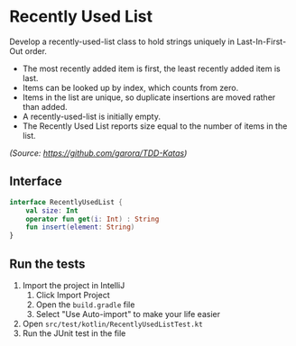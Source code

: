 # Recently Used List

Develop a recently-used-list class to hold strings uniquely in Last-In-First-Out order.

* The most recently added item is first, the least recently added item is last.
* Items can be looked up by index, which counts from zero.
* Items in the list are unique, so duplicate insertions are moved rather than added.
* A recently-used-list is initially empty.
* The Recently Used List reports size equal to the number of items in the list.

*(Source: https://github.com/garora/TDD-Katas)*

## Interface

```kotlin
interface RecentlyUsedList {
    val size: Int
    operator fun get(i: Int) : String
    fun insert(element: String)
}
```
## Run the tests

1. Import the project in IntelliJ
    1. Click Import Project
    1. Open the `build.gradle` file
    1. Select "Use Auto-import" to make your life easier
1. Open `src/test/kotlin/RecentlyUsedListTest.kt` 
1. Run the JUnit test in the file
